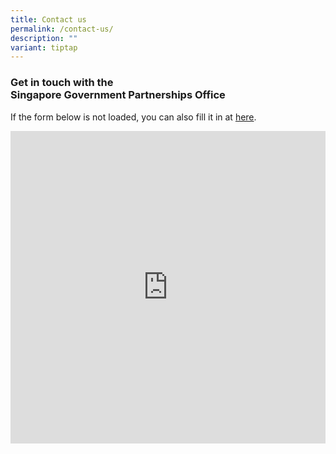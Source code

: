 ```yaml
---
title: Contact us
permalink: /contact-us/
description: ""
variant: tiptap
---
```

<h3><strong>Get in touch with the </strong><br><strong>Singapore Government Partnerships Office</strong></h3><p>If the form below is not loaded, you can also fill it in at <a href="https://form.gov.sg/65a74bb37d27490011d6b231" rel="noopener noreferrer nofollow" target="_blank">here</a>.</p><div class="iframe-wrapper"><iframe style="width: 100%; height: 500px" allowfullscreen="true" frameborder="0" src="https://form.gov.sg/65a74bb37d27490011d6b231"></iframe></div><p></p>